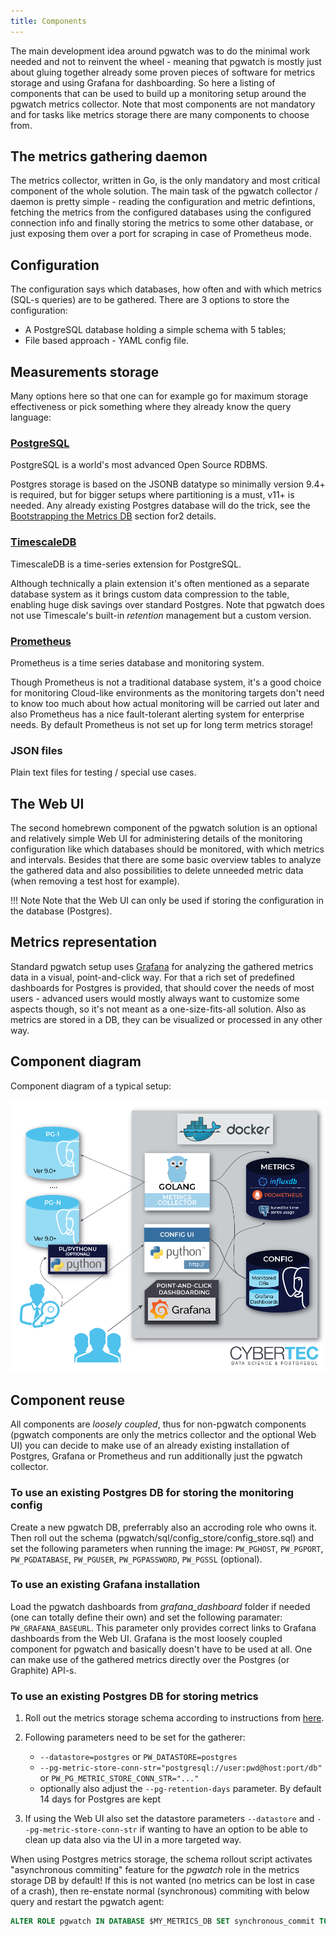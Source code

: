 ```yaml
---
title: Components
---
```


The main development idea around pgwatch was to do the minimal work
needed and not to reinvent the wheel - meaning that pgwatch is mostly
just about gluing together already some proven pieces of software for
metrics storage and using Grafana for dashboarding. So here a listing of
components that can be used to build up a monitoring setup around the
pgwatch metrics collector. Note that most components are not mandatory
and for tasks like metrics storage there are many components to choose
from.

## The metrics gathering daemon

The metrics collector, written in Go, is the only mandatory and most
critical component of the whole solution. The main task of the pgwatch
collector / daemon is pretty simple - reading the configuration and
metric defintions, fetching the metrics from the configured databases
using the configured connection info and finally storing the metrics to
some other database, or just exposing them over a port for scraping in
case of Prometheus mode.

## Configuration

The configuration says which databases, how often and with which metrics
(SQL-s queries) are to be gathered. There are 3 options to store the
configuration:

- A PostgreSQL database holding a simple schema with 5 tables;
- File based approach - YAML config file.

## Measurements storage

Many options here so that one can for example go for maximum storage
effectiveness or pick something where they already know the query
language:

### [PostgreSQL](https://www.postgresql.org/) 
PostgreSQL is a world's most advanced Open Source RDBMS.

Postgres storage is based on the JSONB datatype so minimally
version 9.4+ is required, but for bigger setups where partitioning
is a must, v11+ is needed. Any already existing Postgres database
will do the trick, see the [Bootstrapping the Metrics DB](metrics_db_bootstrap) section for2 details.

### [TimescaleDB](https://www.timescale.com/) 
TimescaleDB is a time-series extension for PostgreSQL.

Although technically a plain extension it's often mentioned as a
separate database system as it brings custom data compression to
the table, enabling huge disk savings over standard Postgres. Note
that pgwatch does not use Timescale's built-in *retention*
management but a custom version.

### [Prometheus](https://prometheus.io/) 
Prometheus is a time series database and monitoring system.

Though Prometheus is not a traditional database system, it's a
good choice for monitoring Cloud-like environments as the
monitoring targets don't need to know too much about how actual
monitoring will be carried out later and also Prometheus has a
nice fault-tolerant alerting system for enterprise needs. By
default Prometheus is not set up for long term metrics storage!

### JSON files
Plain text files for testing / special use cases.

## The Web UI

The second homebrewn component of the pgwatch solution is an optional
and relatively simple Web UI for administering details of the monitoring
configuration like which databases should be monitored, with which
metrics and intervals. Besides that there are some basic overview tables
to analyze the gathered data and also possibilities to delete unneeded
metric data (when removing a test host for example).


!!! Note
    Note that the Web UI can only be used if storing the configuration in
    the database (Postgres).

## Metrics representation

Standard pgwatch setup uses [Grafana](http://grafana.org/) for
analyzing the gathered metrics data in a visual, point-and-click way.
For that a rich set of predefined dashboards for Postgres is provided,
that should cover the needs of most users - advanced users would mostly
always want to customize some aspects though, so it's not meant as a
one-size-fits-all solution. Also as metrics are stored in a DB, they can
be visualized or processed in any other way.

## Component diagram

Component diagram of a typical setup:

[![pgwatch typical deployment architecture diagram](screenshots/pgwatch_architecture.png)](screenshots/pgwatch_architecture.png)

## Component reuse

All components are *loosely coupled*, thus for non-pgwatch components
(pgwatch components are only the metrics collector and the optional Web
UI) you can decide to make use of an already existing installation of
Postgres, Grafana or Prometheus and run additionally just the pgwatch
collector.

### To use an existing Postgres DB for storing the monitoring config

Create a new pgwatch DB, preferrably also an accroding role who
owns it. Then roll out the schema
(pgwatch/sql/config_store/config_store.sql) and set the following
parameters when running the image: `PW_PGHOST`, `PW_PGPORT`,
`PW_PGDATABASE`, `PW_PGUSER`, `PW_PGPASSWORD`, `PW_PGSSL` (optional).

### To use an existing Grafana installation

Load the pgwatch dashboards from *grafana_dashboard* folder if
needed (one can totally define their own) and set the following
paramater: `PW_GRAFANA_BASEURL`. This parameter only provides correct
links to Grafana dashboards from the Web UI. Grafana is the most
loosely coupled component for pgwatch and basically doesn't have
to be used at all. One can make use of the gathered metrics directly
over the Postgres (or Graphite) API-s.

### To use an existing Postgres DB for storing metrics

1.  Roll out the metrics storage schema according to instructions
    from [here](preparing_databases.md).
1.  Following parameters need to be set for the gatherer:
    -   `--datastore=postgres` or `PW_DATASTORE=postgres`
    -   `--pg-metric-store-conn-str="postgresql://user:pwd@host:port/db"`
        or `PW_PG_METRIC_STORE_CONN_STR="..."`
    -   optionally also adjust the `--pg-retention-days` parameter. By
        default 14 days for Postgres are kept

1.  If using the Web UI also set the datastore parameters
    `--datastore` and `--pg-metric-store-conn-str` if wanting to
    have an option to be able to clean up data also via the UI in a
    more targeted way.

When using Postgres metrics storage, the schema rollout script
activates "asynchronous commiting" feature for the *pgwatch* role
in the metrics storage DB by default! If this is not wanted (no
metrics can be lost in case of a crash), then re-enstate normal
(synchronous) commiting with below query and restart the pgwatch
agent:
```sql
ALTER ROLE pgwatch IN DATABASE $MY_METRICS_DB SET synchronous_commit TO on;
```